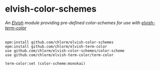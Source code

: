 # elvish-color-schemes

###### An [Elvish](https://elv.sh) module providing pre-defined color-schemes for use with [elvish-term-color](https://github.com/chlorm/elvish-term-color)

```elvish
epm:install github.com/chlorm/elvish-color-schemes
epm:install github.com/chlorm/elvish-term-color
use github.com/chlorm/elvish-color-schemes/color-scheme
use github.com/chlorm/elvish-term-color/term-color

term-color:set (color-scheme:monokai)
```
